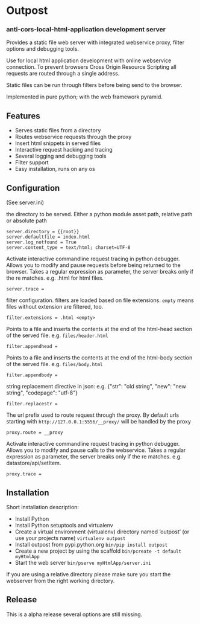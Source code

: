 
# Outpost 

### anti-cors-local-html-application development server 

Provides a static file web server with integrated webservice proxy,
filter options and debugging tools. 

Use for local html application development with online webservice 
connection. To prevent browsers Cross Origin Resource Scripting
all requests are routed through a single address.

Static files can be run through filters before being send to the browser.

Implemented in pure python; with the web framework pyramid.

## Features

- Serves static files from a directory
- Routes webservice requests through the proxy
- Insert html snippets in served files
- Interactive request hacking and tracing
- Several logging and debugging tools
- Filter support
- Easy installation, runs on any os

## Configuration 

(See server.ini)

the directory to be served. Either a python module asset path, relative path 
or absolute path 

    server.directory = {{root}}
    server.defaultfile = index.html
    server.log_notfound = True
    server.content_type = text/html; charset=UTF-8

Activate interactive commandline request tracing in python debugger. 
Allows you to modify and pause requests before being returned to the browser.
Takes a regular expression as parameter, the server breaks only if the re matches.
e.g. \.html for html files.

    server.trace = 

filter configuration. filters are loaded based on file extensions. `empty` means 
files without extension are filtered, too.

    filter.extensions = .html <empty>

Points to a file and inserts the contents at the end of the html-head
section of the served file. e.g. `files/header.html` 

    filter.appendhead = 

Points to a file and inserts the contents at the end of the html-body
section of the served file. e.g. `files/body.html` 

    filter.appendbody = 

string replacement directive in json: e.g. 
{"str": "old string", "new": "new string", "codepage": "utf-8"}

    filter.replacestr = 

The url prefix used to route request through the proxy. By default
urls starting with `http://127.0.0.1:5556/__proxy/` will be handled by the 
proxy
  
    proxy.route = __proxy

Activate interactive commandline request tracing in python debugger. 
Allows you to modify and pause calls to the webservice. Takes a regular
expression as parameter, the server breaks only if the re matches.
e.g. datastore/api/setItem.

    proxy.trace = 

## Installation

Short installation description:

- Install Python 
- Install Python setuptools and virtualenv
- Create a virtual environment (virtualenv) directory named ‘outpost’ (or use your projects name)
  ``virtualenv outpost``
- Install outpost from pypi.python.org ``bin/pip install outpost``
- Create a new project by using the scaffold ``bin/pcreate -t default myHtmlApp``
- Start the web server ``bin/pserve myHtmlApp/server.ini`` 

If you are using a relative directory please make sure you start the webserver from the right
working directory.

## Release

This is a alpha release several options are still missing. 
